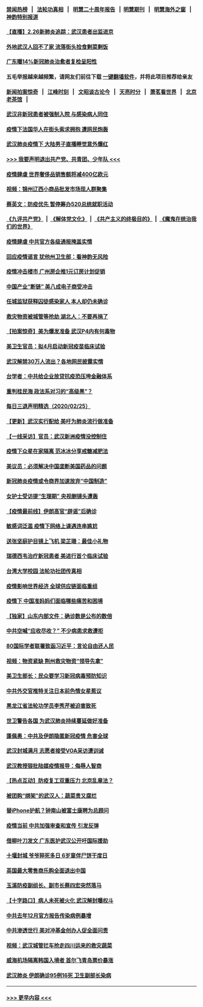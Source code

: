 #### [禁闻热榜](热点新闻.md?=0)  &nbsp;&nbsp;|&nbsp;&nbsp; [法轮功真相](https://github.com/gfw-breaker/truth/blob/master/README.md?=0) &nbsp;&nbsp;|&nbsp;&nbsp; [明慧二十周年报告](https://github.com/gfw-breaker/mh-reports/blob/master/README.md?=0) &nbsp;&nbsp;|&nbsp;&nbsp;[明慧期刊](https://github.com/gfw-breaker/mh-qikan) &nbsp;&nbsp;|&nbsp;&nbsp; [明慧海外之窗](https://github.com/gfw-breaker/mh-news/blob/master/README.md?=0) &nbsp;&nbsp;|&nbsp;&nbsp; [神韵特别报道](https://github.com/gfw-breaker/mh-news/blob/master/shenyun.md?=0)
#### [【直播】2.26新肺炎追踪：武汉患者出监进京](../pages/nsc413/n11897551.md?t=02262231) 
#### [外地武汉人回不了家 流落街头捡食剩菜剩饭](../pages/nsc413/n11897400.md?t=02262231) 
#### [广东曝14%新冠肺炎治愈者复检呈阳性](../pages/nsc413/n11896982.md?t=02262231) 
#### 五毛举报越来越频繁，请网友们前往下载 [一键翻墙软件](https://github.com/gfw-breaker/ssr-accounts)，并将此项目推荐给亲友
#### [新闻拍案惊奇](https://github.com/gfw-breaker/banned-news/blob/master/pages/link4.md) &nbsp;&nbsp;|&nbsp;&nbsp; [江峰时刻](https://github.com/gfw-breaker/banned-news/blob/master/pages/link4.md) &nbsp;&nbsp;|&nbsp;&nbsp; [文昭谈古论今](https://github.com/gfw-breaker/banned-news/blob/master/pages/link4.md) &nbsp;&nbsp;|&nbsp;&nbsp; [天亮时分](https://github.com/gfw-breaker/banned-news/blob/master/pages/link4.md) &nbsp;&nbsp;|&nbsp;&nbsp; [萧茗看世界](https://github.com/gfw-breaker/banned-news/blob/master/pages/link4.md) &nbsp;&nbsp;|&nbsp;&nbsp; [北京老茶馆](https://github.com/gfw-breaker/banned-news/blob/master/pages/link4.md) &nbsp;&nbsp;|&nbsp;&nbsp; 
#### [武汉非新冠患者被强制入院 与感染病人同住](../pages/nsc413/n11896414.md?t=02262231) 
#### [疫情下法国华人在街头索求拥抱 遭网民炮轰](../pages/nsc413/n11897016.md?t=02262231) 
#### [武汉肺炎疫情下 大陆男子直播睡觉意外爆红](../pages/nsc413/n11896806.md?t=02262231) 
#### [>>> 我要声明退出共产党、共青团、少年队 <<<](https://github.com/begood0513/goodnews/blob/master/quit/letter.md) 
#### [疫情肆虐 世界奢侈品销售额将减400亿欧元](../pages/nsc413/n11896893.md?t=02262231) 
#### [视频：锦州辽西小商品批发市场现人群聚集](../pages/nsc413/n11896426.md?t=02262231) 
#### [蔡英文：防疫优先 暂停筹办520总统就职活动](../pages/nsc413/n11896828.md?t=02262231) 
#### [《九评共产党》](https://github.com/begood0513/9ping.md/blob/master/README.md) &nbsp;|&nbsp; [《解体党文化》](../../../../jtdwh.md/blob/master/README.md)  &nbsp;|&nbsp; [《共产主义的终极目的》](../../../../gczydzjmd.md/blob/master/README.md) &nbsp;|&nbsp; [《魔鬼在统治我们的世界》](../../../../mgztzwmdsj.md/blob/master/README.md) 
#### [疫情肆虐 中共官方各级通报掩盖实情](../pages/nsc413/n11882625.md?t=02262231) 
#### [回应疫情谣言 犹他州卫生部：看神韵无风险](../pages/nsc413/n11896078.md?t=02262231) 
#### [疫情冲击楼市 广州房企推1元订房计划促销](../pages/nsc413/n11896386.md?t=02262231) 
#### [中国产业“断链” 美八成电子商受冲击](../pages/nsc413/n11896736.md?t=02262231) 
#### [任城监狱获释囚徒感染家人 本人却仍未确诊](../pages/nsc413/n11896610.md?t=02262231) 
#### [救灾物资被城管等抢劫 湖北人：不要再捐了](../pages/nsc413/n11896439.md?t=02262231) 
#### [【拍案惊奇】美为爆发准备 武汉P4内有何毒物](../pages/nsc413/n11896446.md?t=02262231) 
#### [美卫生官员：拟4月启动新冠疫苗临床试验](../pages/nsc413/n11896357.md?t=02262231) 
#### [武汉解禁30万人流出？各地网民披露实情](../pages/nsc413/n11896338.md?t=02262231) 
#### [台学者：中共给企业放贷抗疫恐压垮金融体系](../pages/nsc413/n11896041.md?t=02262231) 
#### [重判桂民海 政法系对习的“高级黑”？](../pages/nsc413/n11896246.md?t=02262231) 
#### [每日三退声明精选（2020/02/25）](../pages/nsc413/n11896300.md?t=02262231) 
#### [【更新】武汉实行配给 美吁为肺炎流行做准备](../pages/nsc413/n11890652.md?t=02262231) 
#### [【一线采访】官员：武汉新洲疫情没控制住](../pages/nsc413/n11895870.md?t=02262231) 
#### [疫情下众星在家隔离 范冰冰分享戒糖减肥法](../pages/nsc413/n11896115.md?t=02262231) 
#### [美议员：必须解决中国垄断美国药品的问题](../pages/nsc413/n11895991.md?t=02262231) 
#### [新冠肺炎疫情或令商界加速放弃“中国制造”](../pages/nsc413/n11895835.md?t=02262231) 
#### [女护士受访提“生理期” 央视删镜头遭轰](../pages/nsc413/n11895768.md?t=02262231) 
#### [【疫情最前线】伊朗高官“辟谣”后确诊](../pages/nsc413/n11895902.md?t=02262231) 
#### [敏感词泛滥 疫情下网络上课遇连串尴尬](../pages/nsc413/n11895793.md?t=02262231) 
#### [送张坚庭护目镜上飞机 梁芷珊：最佳小礼物](../pages/nsc413/n11895723.md?t=02262231) 
#### [瑞德西韦治疗新冠患者 美进行首个临床试验](../pages/nsc413/n11895845.md?t=02262231) 
#### [台湾大学校园 法轮功社团传真相](../pages/nsc413/n11895392.md?t=02262231) 
#### [疫情影响世界经济 全球供应链面临重组](../pages/nsc413/n11895634.md?t=02262231) 
#### [疫情下 中国准妈妈们面临哪些痛苦和困境](../pages/nsc413/n11895683.md?t=02262231) 
#### [【独家】山东内部文件：确诊数是公布的数倍](../pages/nsc413/n11891016.md?t=02262231) 
#### [中共空喊“应收尽收？” 不少病患求救遭拒](../pages/nsc413/n11895431.md?t=02262231) 
#### [80国际学者联署致函习近平：言论自由还人民](../pages/nsc413/n11895601.md?t=02262231) 
#### [视频：物资紧缺 荆州救灾物资“领导先拿”](../pages/nsc413/n11895433.md?t=02262231) 
#### [美卫生部长：民众要学习新冠病毒预防知识](../pages/nsc413/n11895308.md?t=02262231) 
#### [中共外交官推特关注日本前色情女星惹议](../pages/nsc413/n11895424.md?t=02262231) 
#### [黑龙江省法轮功学员李秀芹被迫害致死](../pages/nsc413/n11894617.md?t=02262231) 
#### [世卫警告各国 为武汉肺炎持续蔓延做好准备](../pages/nsc413/n11895336.md?t=02262231) 
#### [蓬佩奥：中共及伊朗隐匿新冠疫情 危害全球](../pages/nsc413/n11895492.md?t=02262231) 
#### [武汉封城满月 志愿者接受VOA采访遭训诫](../pages/nsc413/n11895282.md?t=02262231) 
#### [武汉教授狠批陆媒疫情报导：侮辱人智商](../pages/nsc413/n11895214.md?t=02262231) 
#### [【热点互动】防疫复工双重压力 北京乱章法？](../pages/nsc413/n11895423.md?t=02262231) 
#### [被团购“绑架”的武汉人：蔬菜贵又腐烂](../pages/nsc413/n11895316.md?t=02262231) 
#### [替iPhone护航？钟南山被富士康聘为总顾问](../pages/nsc413/n11895366.md?t=02262231) 
#### [疫情当前 中共加强审查和宣传 引发反弹](../pages/nsc413/n11895345.md?t=02262231) 
#### [借柳叶刀发文 广东医护武汉公开吁国际援助](../pages/nsc413/n11895199.md?t=02262231) 
#### [十堰封城 爷爷猝死多日 6岁童伴尸饼干度日](../pages/nsc413/n11895217.md?t=02262231) 
#### [英国最大零售商乐购全面退出中国](../pages/nsc413/n11895230.md?t=02262231) 
#### [玉溪防疫副组长、副市长蔡四宏突然落马](../pages/nsc413/n11895172.md?t=02262231) 
#### [【十字路口】病人未死被火化 武汉解封曝权斗](../pages/nsc413/n11893784.md?t=02262231) 
#### [中共去年12月官方报告传染病例暴增](../pages/nsc413/n11893522.md?t=02262231) 
#### [中共渗透世行 美对冲基金创办人促全面问责](../pages/nsc413/n11894995.md?t=02262231) 
#### [视频：武汉城管拦车抢走四川运来的救灾蔬菜](../pages/nsc413/n11894684.md?t=02262231) 
#### [威海机场隔离韩国入境者 首尔飞青岛票价暴涨](../pages/nsc413/n11894438.md?t=02262231) 
#### [武汉肺炎 伊朗确诊95例16死 卫生副部长染病](../pages/nsc413/n11894906.md?t=02262231) 

----
#### [ >>> 更早内容 <<< ](../indexes/nsc413-earlier.md)
